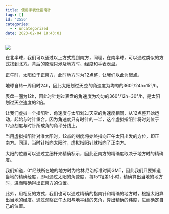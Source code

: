 ```yaml
---
title: 使用手表做指南针
tags: []
id: '2556'
categories:
  - - uncategorized
date: 2023-02-04 18:43:01
---
```


![](https://img-cdn.limour.top/i/2023/02/04/63de317e384f1.png)

在北半球，我们可以通过以上方式找到南方，同理，在南半球，可以通过类似的方式找到北方。背后的原理只涉及地方时、经度和手表表盘。

正午时，太阳位于正南方，此时地方时为12点整，让我们以此为起点。

地球自转一周用时24h，因此太阳划过天空的角速度为均匀的360°/24h=15°/h。

表盘一圈为12h，因此时针划过表盘的角速度为均匀的360°/12h=30°/h，是太阳划过天空速度的2倍。

让我们虚拟一个指阳针，角速度与太阳划过天空的角速度相同，从12点整开始运动，起始与时针重合。因为角速度只有时针的一半，这个虚拟指阳针将时刻位于12点刻度与时针所成角的角平分线上。

当用虚拟指阳针对准太阳时，12点的刻度将始终指向正午太阳出发的方位，即正南方。同理，当时针指向太阳时，虚拟指阳针就指向了正南方。

太阳的位置可以通过立细杆来精确标示，因此正南方的精确度取决于地方时的精确度。

我们知道，0°经线所在地的地方时为格林尼治标准时间GMT，因此我们只要知道当地的精确经度，即可通过太阳的角速度，每15°相差1小时，精确算出当地的地方时，进而精确得出正南方的位置。

此外，用相反的方式，我们也可以通过精确的指南针和精确的地方时，根据太阳算出当地的经度。通过观察正午太阳与地平线的夹角，算出精确的纬度，进而确定自己的位置。